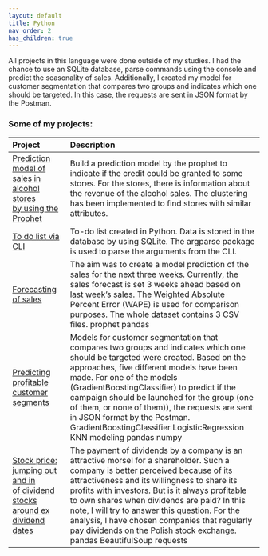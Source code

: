 ```yaml
---
layout: default
title: Python
nav_order: 2
has_children: true
---
```


All projects in this language were done outside of my studies. I had the chance to use an SQLite database, parse commands using the console and predict the seasonality of sales. Additionally, I created my model for customer segmentation that compares two groups and indicates which one should be targeted. In this case, the requests are sent in JSON format by the Postman. 

### Some of my projects:

|Project|Description|
|:---|:---|
|[Prediction model of sales in alcohol stores <br> by using the Prophet](https://kamilkandzia.github.io/prophet/)|Build a prediction model by the <span class="label label-green">prophet</span> to indicate if the credit could be granted to some stores. For the stores, there is information about the revenue of the alcohol sales. The clustering has been implemented to find stores with similar attributes.|
|[To do list via CLI](https://kamilkandzia.github.io/todolist/)|To-do list created in Python. Data is stored in the database by using <span class="label label-green">SQLite</span>. The <span class="label label-green">argparse</span> package is used to parse the arguments from the CLI.|
|[Forecasting of sales](https://kamilkandzia.github.io/forecasting/)|The aim was to create a model prediction of the sales for the next three weeks. Currently, the sales forecast is set 3 weeks ahead based on last week’s sales. The Weighted Absolute Percent Error (WAPE) is used for comparison purposes. The whole dataset contains 3 CSV files. <span class="label label-green">prophet</span> <span class="label label-green">pandas</span>|
|[Predicting profitable customer segments](https://kamilkandzia.github.io/customer_segments/)|Models for customer segmentation that compares two groups and indicates which one should be targeted were created. Based on the approaches, five different models have been made. For one of the models (GradientBoostingClassifier) to predict if the campaign should be launched for the group (one of them, or none of them)), the requests are sent in JSON format by the Postman. <span class="label label-green">GradientBoostingClassifier</span> <span class="label label-green">LogisticRegression</span> <span class="label label-green">KNN</span> <span class="label label-green">modeling</span>  <span class="label label-green">pandas</span> <span class="label label-green">numpy</span>|
|[Stock price: jumping out and in <br> of dividend stocks <br> around ex dividend dates](https://kamilkandzia.github.io/stock/)|The payment of dividends by a company is an attractive morsel for a shareholder. Such a company is better perceived because of its attractiveness and its willingness to share its profits with investors. But is it always profitable to own shares when dividends are paid? In this note, I will try to answer this question. For the analysis, I have chosen companies that regularly pay dividends on the Polish stock exchange. <span class="label label-green">pandas</span> <span class="label label-green">BeautifulSoup</span> <span class="label label-green">requests</span> |

